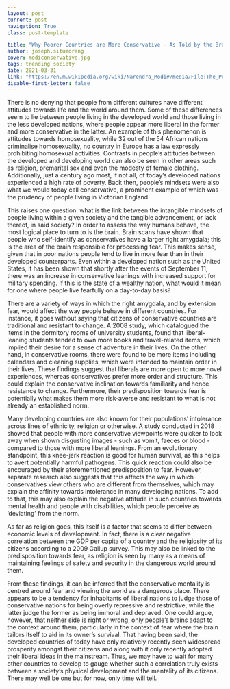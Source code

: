 ```yaml
---
layout: post
current: post
navigation: True
class: post-template

title: "Why Poorer Countries are More Conservative - As Told by the Brain"
author: joseph.situmorang
cover: modiconservative.jpg
tags: trending society
date: 2021-03-31
link: "https://en.m.wikipedia.org/wiki/Narendra_Modi#/media/File:The_Prime_Minister,_Shri_Narendra_Modi_pays_obeisance_at_Tirumala_Temple,_in_Tirupati,_Andhra_Pradesh.jpg"
disable-first-letter: false
---
```

<p>There is no denying that people from different cultures have different attitudes towards life and the world around them. Some of these differences seem to lie between people living in the developed world and those living in the less developed nations, where people appear more liberal in the former and more conservative in the latter. An example of this phenomenon is attitudes towards homosexuality, while 32 out of the 54 African nations criminalise homosexuality, no country in Europe has a law expressly prohibiting homosexual activities. Contrasts in people’s attitudes between the developed and developing world can also be seen in other areas such as religion, premarital sex and even the modesty of female clothing. Additionally, just a century ago most, if not all, of today’s developed nations experienced a high rate of poverty. Back then, people’s mindsets were also what we would today call conservative, a prominent example of which was the prudency of people living in Victorian England.</p><p>This raises one question: what is the link between the intangible mindsets of people living within a given society and the tangible advancement, or lack thereof, in said society? In order to assess the way humans behave, the most logical place to turn to is the brain. Brain scans have shown that people who self-identify as conservatives have a larger right amygdala; this is the area of the brain responsible for processing fear. This makes sense, given that in poor nations people tend to live in more fear than in their developed counterparts. Even within a developed nation such as the United States, it has been shown that shortly after the events of September 11, there was an increase in conservative leanings with increased support for military spending. If this is the state of a wealthy nation, what would it mean for one where people live fearfully on a day-to-day basis?</p><p>There are a variety of ways in which the right amygdala, and by extension fear, would affect the way people behave in different countries. For instance, it goes without saying that citizens of conservative countries are traditional and resistant to change. A 2008 study, which catalogued the items in the dormitory rooms of university students, found that liberal-leaning students tended to own more books and travel-related items, which implied their desire for a sense of adventure in their lives. On the other hand, in conservative rooms, there were found to be more items including calendars and cleaning supplies, which were intended to maintain order in their lives. These findings suggest that liberals are more open to more novel experiences, whereas conservatives prefer more order and structure. This could explain the conservative inclination towards familiarity and hence resistance to change. Furthermore, their predisposition towards fear is potentially what makes them more risk-averse and resistant to what is not already an established norm.</p><p>Many developing countries are also known for their populations’ intolerance across lines of ethnicity, religion or otherwise. A study conducted in 2018 showed that people with more conservative viewpoints were quicker to look away when shown disgusting images - such as vomit, faeces or blood - compared to those with more liberal leanings. From an evolutionary standpoint, this knee-jerk reaction is good for human survival, as this helps to avert potentially harmful pathogens. This quick reaction could also be encouraged by their aforementioned predisposition to fear. However, separate research also suggests that this affects the way in which conservatives view others who are different from themselves, which may explain the affinity towards intolerance in many developing nations. To add to that, this may also explain the negative attitude in such countries towards mental health and people with disabilities, which people perceive as ‘deviating’ from the norm.</p><p>As far as religion goes, this itself is a factor that seems to differ between economic levels of development. In fact, there is a clear negative correlation between the GDP per capita of a country and the religiosity of its citizens according to a 2009 Gallup survey. This may also be linked to the predisposition towards fear, as religion is seen by many as a means of maintaining feelings of safety and security in the dangerous world around them.</p><p>From these findings, it can be inferred that the conservative mentality is centred around fear and viewing the world as a dangerous place. There appears to be a tendency for inhabitants of liberal nations to judge those of conservative nations for being overly repressive and restrictive, while the latter judge the former as being immoral and depraved. One could argue, however, that neither side is right or wrong, only people’s brains adapt to the context around them, particularly in the context of fear where the brain tailors itself to aid in its owner’s survival. That having been said, the developed countries of today have only relatively recently seen widespread prosperity amongst their citizens and along with it only recently adopted their liberal ideas in the mainstream. Thus, we may have to wait for many other countries to develop to gauge whether such a correlation truly exists between a society’s physical development and the mentality of its citizens. There may well be one but for now, only time will tell.</p>
